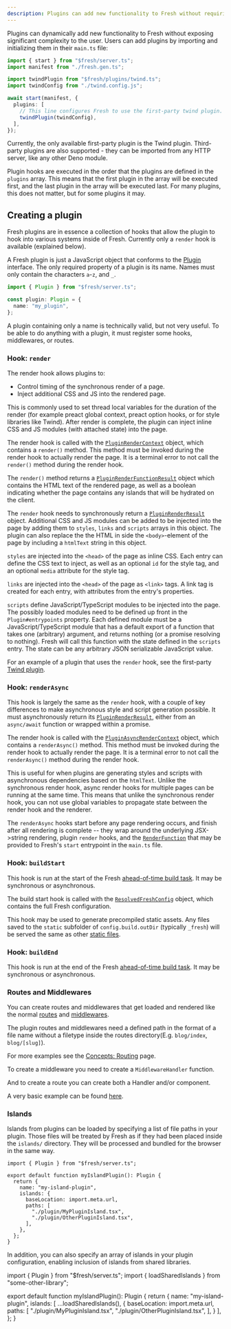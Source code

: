 ```yaml
---
description: Plugins can add new functionality to Fresh without requiring significant complexity.
---
```


Plugins can dynamically add new functionality to Fresh without exposing
significant complexity to the user. Users can add plugins by importing and
initializing them in their `main.ts` file:

```ts main.ts
import { start } from "$fresh/server.ts";
import manifest from "./fresh.gen.ts";

import twindPlugin from "$fresh/plugins/twind.ts";
import twindConfig from "./twind.config.js";

await start(manifest, {
  plugins: [
    // This line configures Fresh to use the first-party twind plugin.
    twindPlugin(twindConfig),
  ],
});
```

Currently, the only available first-party plugin is the Twind plugin.
Third-party plugins are also supported - they can be imported from any HTTP
server, like any other Deno module.

Plugin hooks are executed in the order that the plugins are defined in the
`plugins` array. This means that the first plugin in the array will be executed
first, and the last plugin in the array will be executed last. For many plugins,
this does not matter, but for some plugins it may.

## Creating a plugin

Fresh plugins are in essence a collection of hooks that allow the plugin to hook
into various systems inside of Fresh. Currently only a `render` hook is
available (explained below).

A Fresh plugin is just a JavaScript object that conforms to the
[Plugin](https://deno.land/x/fresh/server.ts?s=Plugin) interface. The only
required property of a plugin is its name. Names must only contain the
characters `a`-`z`, and `_`.

```ts
import { Plugin } from "$fresh/server.ts";

const plugin: Plugin = {
  name: "my_plugin",
};
```

A plugin containing only a name is technically valid, but not very useful. To be
able to do anything with a plugin, it must register some hooks, middlewares, or
routes.

### Hook: `render`

The render hook allows plugins to:

- Control timing of the synchronous render of a page.
- Inject additional CSS and JS into the rendered page.

This is commonly used to set thread local variables for the duration of the
render (for example preact global context, preact option hooks, or for style
libraries like Twind). After render is complete, the plugin can inject inline
CSS and JS modules (with attached state) into the page.

The render hook is called with the
[`PluginRenderContext`](https://deno.land/x/fresh/server.ts?s=PluginRenderContext)
object, which contains a `render()` method. This method must be invoked during
the render hook to actually render the page. It is a terminal error to not call
the `render()` method during the render hook.

The `render()` method returns a
[`PluginRenderFunctionResult`](https://deno.land/x/fresh/server.ts?s=PluginRenderFunctionResult)
object which contains the HTML text of the rendered page, as well as a boolean
indicating whether the page contains any islands that will be hydrated on the
client.

The `render` hook needs to synchronously return a
[`PluginRenderResult`](https://deno.land/x/fresh/server.ts?s=PluginRenderResult)
object. Additional CSS and JS modules can be added to be injected into the page
by adding them to `styles`, `links` and `scripts` arrays in this object. The
plugin can also replace the the HTML in side the `<body>`-element of the page by
including a `htmlText` string in this object.

`styles` are injected into the `<head>` of the page as inline CSS. Each entry
can define the CSS text to inject, as well as an optional `id` for the style
tag, and an optional `media` attribute for the style tag.

`links` are injected into the `<head>` of the page as `<link>` tags. A link tag
is created for each entry, with attributes from the entry's properties.

`scripts` define JavaScript/TypeScript modules to be injected into the page. The
possibly loaded modules need to be defined up front in the `Plugin#entrypoints`
property. Each defined module must be a JavaScript/TypeScript module that has a
default export of a function that takes one (arbitrary) argument, and returns
nothing (or a promise resolving to nothing). Fresh will call this function with
the state defined in the `scripts` entry. The state can be any arbitrary JSON
serializable JavaScript value.

For an example of a plugin that uses the `render` hook, see the first-party
[Twind plugin](https://github.com/denoland/fresh/blob/main/plugins/twind.ts).

### Hook: `renderAsync`

This hook is largely the same as the `render` hook, with a couple of key
differences to make asynchronous style and script generation possible. It must
asynchronously return its
[`PluginRenderResult`](https://deno.land/x/fresh/server.ts?s=PluginRenderResult),
either from an `async/await` function or wrapped within a promise.

The render hook is called with the
[`PluginAsyncRenderContext`](https://deno.land/x/fresh/server.ts?s=PluginAsyncRenderContext)
object, which contains a `renderAsync()` method. This method must be invoked
during the render hook to actually render the page. It is a terminal error to
not call the `renderAsync()` method during the render hook.

This is useful for when plugins are generating styles and scripts with
asynchronous dependencies based on the `htmlText`. Unlike the synchronous render
hook, async render hooks for multiple pages can be running at the same time.
This means that unlike the synchronous render hook, you can not use global
variables to propagate state between the render hook and the renderer.

The `renderAsync` hooks start before any page rendering occurs, and finish after
all rendering is complete -- they wrap around the underlying JSX->string
rendering, plugin `render` hooks, and the
[`RenderFunction`](https://deno.land/x/fresh/server.ts?s=RenderFunction) that
may be provided to Fresh's `start` entrypoint in the `main.ts` file.

### Hook: `buildStart`

This hook is run at the start of the Fresh
[ahead-of-time build task](/docs/concepts/ahead-of-time-builds). It may be
synchronous or asynchronous.

The build start hook is called with the
[`ResolvedFreshConfig`](https://deno.land/x/fresh/src/server/types.ts?s=ResolvedFreshConfig)
object, which contains the full Fresh configuration.

This hook may be used to generate precompiled static assets. Any files saved to
the `static` subfolder of `config.build.outDir` (typically `_fresh`) will be
served the same as other [static files](/docs/concepts/static-files).

### Hook: `buildEnd`

This hook is run at the end of the Fresh
[ahead-of-time build task](/docs/concepts/ahead-of-time-builds). It may be
synchronous or asynchronous.

### Routes and Middlewares

You can create routes and middlewares that get loaded and rendered like the
normal [routes](/docs/concepts/routes) and
[middlewares](/docs/concepts/middleware).

The plugin routes and middlewares need a defined path in the format of a file
name without a filetype inside the routes directory(E.g. `blog/index`,
`blog/[slug]`).

For more examples see the [Concepts: Routing](/docs/concepts/routing) page.

To create a middleware you need to create a `MiddlewareHandler` function.

And to create a route you can create both a Handler and/or component.

A very basic example can be found
[here](https://github.com/denoland/fresh/blob/main/tests/fixture_plugin/utils/route-plugin.ts).

### Islands

Islands from plugins can be loaded by specifying a list of file paths in your
plugin. Those files will be treated by Fresh as if they had been placed inside
the `islands/` directory. They will be processed and bundled for the browser in
the same way.

```tsx my-island-plugin.ts
import { Plugin } from "$fresh/server.ts";

export default function myIslandPlugin(): Plugin {
  return {
    name: "my-island-plugin",
    islands: {
      baseLocation: import.meta.url,
      paths: [
        "./plugin/MyPluginIsland.tsx",
        "./plugin/OtherPluginIsland.tsx",
      ],
    },
  };
}
```

In addition, you can also specify an array of islands in your plugin
configuration, enabling inclusion of islands from shared libraries.

import { Plugin } from "$fresh/server.ts"; import { loadSharedIslands } from
"some-other-library";

export default function myIslandPlugin(): Plugin { return { name:
"my-island-plugin", islands: [ ...loadSharedIslands(), { baseLocation:
import.meta.url, paths: [ "./plugin/MyPluginIsland.tsx",
"./plugin/OtherPluginIsland.tsx", ], } ], }; }

```
```
